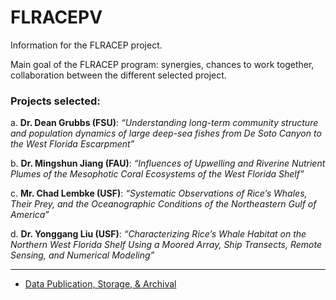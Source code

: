 # FLRACEPV
Information for the FLRACEP project.

Main goal of the FLRACEP program: synergies, chances to work together, collaboration between the different selected project.

### Projects selected:

a. **Dr. Dean Grubbs (FSU)**: *“Understanding long-term community structure and population dynamics of large deep-sea fishes from De Soto Canyon to the West Florida Escarpment”*

b. **Dr. Mingshun Jiang (FAU)**: *“Influences of Upwelling and Riverine Nutrient Plumes of the Mesophotic Coral Ecosystems of the West Florida Shelf”*

c. **Mr. Chad Lembke (USF)**: *“Systematic Observations of Rice’s Whales, Their Prey, and the Oceanographic Conditions of the Northeastern Gulf of America”*

d. **Dr. Yonggang Liu (USF)**: *“Characterizing Rice’s Whale Habitat on the Northern West Florida Shelf Using a Moored Array, Ship Transects, Remote Sensing, and Numerical Modeling”*


------------------------------------

* [Data Publication, Storage, & Archival](https://github.com/USF-IMARS/FLRACEP5/blob/main/data-information.md) 
